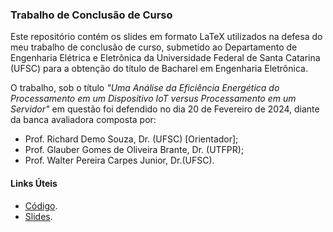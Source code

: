 ### Trabalho de Conclusão de Curso
Este repositório contém os slides em formato LaTeX utilizados na defesa do meu trabalho de conclusão de curso, submetido ao Departamento de Engenharia Elétrica e Eletrônica da Universidade Federal de Santa Catarina (UFSC) para a obtenção do título de Bacharel em Engenharia Eletrônica.

O trabalho, sob o título *"Uma Análise da Eficiência Energética do Processamento em um Dispositivo IoT versus Processamento em um Servidor"* em questão foi defendido no dia 20 de Fevereiro de 2024, diante da banca avaliadora composta por:
- Prof. Richard Demo Souza, Dr. (UFSC) [Orientador];
- Prof. Glauber Gomes de Oliveira Brante, Dr. (UTFPR);
- Prof. Walter Pereira Carpes Junior, Dr.(UFSC).

#### Links Úteis
- [Código](google.com).  
- [Slides](google.com).
